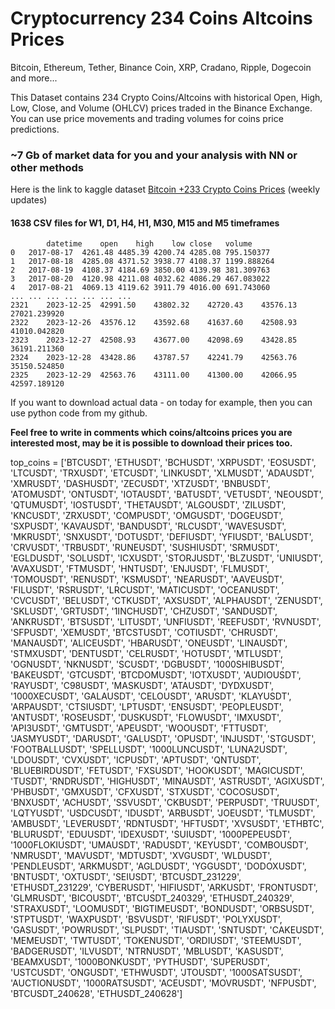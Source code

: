# Cryptocurrency 234 Coins Altcoins Prices
Bitcoin, Ethereum, Tether, Binance Coin, XRP, Cradano, Ripple, Dogecoin and more... 

This Dataset contains 234 Crypto Coins/Altcoins with historical Open, High, Low, Close, and Volume (OHLCV) prices traded in the Binance Exchange. You can use price movements and trading volumes for coins price predictions.

### ~7 Gb of market data for you and your analysis with NN or other methods 

Here is the link to kaggle dataset [Bitcoin +233 Crypto Coins Prices](https://www.kaggle.com/datasets/olegshpagin/crypto-coins-prices-ohlcv) (weekly updates)

#### 1638 CSV files for W1, D1, H4, H1, M30, M15 and M5 timeframes

``` 
        datetime	open	high	low	close	volume
0	2017-08-17	4261.48	4485.39	4200.74	4285.08	795.150377
1	2017-08-18	4285.08	4371.52	3938.77	4108.37	1199.888264
2	2017-08-19	4108.37	4184.69	3850.00	4139.98	381.309763
3	2017-08-20	4120.98	4211.08	4032.62	4086.29	467.083022
4	2017-08-21	4069.13	4119.62	3911.79	4016.00	691.743060
...	...	...	...	...	...	...
2321	2023-12-25	42991.50	43802.32	42720.43	43576.13	27021.239920
2322	2023-12-26	43576.12	43592.68	41637.60	42508.93	41010.042820
2323	2023-12-27	42508.93	43677.00	42098.69	43428.85	36191.211360
2324	2023-12-28	43428.86	43787.57	42241.79	42563.76	35150.524850
2325	2023-12-29	42563.76	43111.00	41300.00	42066.95	42597.189120
```

If you want to download actual data - on today for example, then you can use python code from my github.

**Feel free to write in comments which coins/altcoins prices you are interested most, may be it is possible to download their prices too.** 

top_coins = ['BTCUSDT', 'ETHUSDT', 'BCHUSDT', 'XRPUSDT', 'EOSUSDT', 'LTCUSDT', 'TRXUSDT', 'ETCUSDT', 'LINKUSDT', 'XLMUSDT', 'ADAUSDT', 'XMRUSDT', 'DASHUSDT', 'ZECUSDT', 'XTZUSDT', 'BNBUSDT', 'ATOMUSDT', 'ONTUSDT', 'IOTAUSDT', 'BATUSDT', 'VETUSDT', 'NEOUSDT', 'QTUMUSDT', 'IOSTUSDT', 'THETAUSDT', 'ALGOUSDT', 'ZILUSDT', 'KNCUSDT', 'ZRXUSDT', 'COMPUSDT', 'OMGUSDT', 'DOGEUSDT', 'SXPUSDT', 'KAVAUSDT', 'BANDUSDT', 'RLCUSDT', 'WAVESUSDT', 'MKRUSDT', 'SNXUSDT', 'DOTUSDT', 'DEFIUSDT', 'YFIUSDT', 'BALUSDT', 'CRVUSDT', 'TRBUSDT', 'RUNEUSDT', 'SUSHIUSDT', 'SRMUSDT', 'EGLDUSDT', 'SOLUSDT', 'ICXUSDT', 'STORJUSDT', 'BLZUSDT', 'UNIUSDT', 'AVAXUSDT', 'FTMUSDT', 'HNTUSDT', 'ENJUSDT', 'FLMUSDT', 'TOMOUSDT', 'RENUSDT', 'KSMUSDT', 'NEARUSDT', 'AAVEUSDT', 'FILUSDT', 'RSRUSDT', 'LRCUSDT', 'MATICUSDT', 'OCEANUSDT', 'CVCUSDT', 'BELUSDT', 'CTKUSDT', 'AXSUSDT', 'ALPHAUSDT', 'ZENUSDT', 'SKLUSDT', 'GRTUSDT', '1INCHUSDT', 'CHZUSDT', 'SANDUSDT', 'ANKRUSDT', 'BTSUSDT', 'LITUSDT', 'UNFIUSDT', 'REEFUSDT', 'RVNUSDT', 'SFPUSDT', 'XEMUSDT', 'BTCSTUSDT', 'COTIUSDT', 'CHRUSDT', 'MANAUSDT', 'ALICEUSDT', 'HBARUSDT', 'ONEUSDT', 'LINAUSDT', 'STMXUSDT', 'DENTUSDT', 'CELRUSDT', 'HOTUSDT', 'MTLUSDT', 'OGNUSDT', 'NKNUSDT', 'SCUSDT', 'DGBUSDT', '1000SHIBUSDT', 'BAKEUSDT', 'GTCUSDT', 'BTCDOMUSDT', 'IOTXUSDT', 'AUDIOUSDT', 'RAYUSDT', 'C98USDT', 'MASKUSDT', 'ATAUSDT', 'DYDXUSDT', '1000XECUSDT', 'GALAUSDT', 'CELOUSDT', 'ARUSDT', 'KLAYUSDT', 'ARPAUSDT', 'CTSIUSDT', 'LPTUSDT', 'ENSUSDT', 'PEOPLEUSDT', 'ANTUSDT', 'ROSEUSDT', 'DUSKUSDT', 'FLOWUSDT', 'IMXUSDT', 'API3USDT', 'GMTUSDT', 'APEUSDT', 'WOOUSDT', 'FTTUSDT', 'JASMYUSDT', 'DARUSDT', 'GALUSDT', 'OPUSDT', 'INJUSDT', 'STGUSDT', 'FOOTBALLUSDT', 'SPELLUSDT', '1000LUNCUSDT', 'LUNA2USDT', 'LDOUSDT', 'CVXUSDT', 'ICPUSDT', 'APTUSDT', 'QNTUSDT', 'BLUEBIRDUSDT', 'FETUSDT', 'FXSUSDT', 'HOOKUSDT', 'MAGICUSDT', 'TUSDT', 'RNDRUSDT', 'HIGHUSDT', 'MINAUSDT', 'ASTRUSDT', 'AGIXUSDT', 'PHBUSDT', 'GMXUSDT', 'CFXUSDT', 'STXUSDT', 'COCOSUSDT', 'BNXUSDT', 'ACHUSDT', 'SSVUSDT', 'CKBUSDT', 'PERPUSDT', 'TRUUSDT', 'LQTYUSDT', 'USDCUSDT', 'IDUSDT', 'ARBUSDT', 'JOEUSDT', 'TLMUSDT', 'AMBUSDT', 'LEVERUSDT', 'RDNTUSDT', 'HFTUSDT', 'XVSUSDT', 'ETHBTC', 'BLURUSDT', 'EDUUSDT', 'IDEXUSDT', 'SUIUSDT', '1000PEPEUSDT', '1000FLOKIUSDT', 'UMAUSDT', 'RADUSDT', 'KEYUSDT', 'COMBOUSDT', 'NMRUSDT', 'MAVUSDT', 'MDTUSDT', 'XVGUSDT', 'WLDUSDT', 'PENDLEUSDT', 'ARKMUSDT', 'AGLDUSDT', 'YGGUSDT', 'DODOXUSDT', 'BNTUSDT', 'OXTUSDT', 'SEIUSDT', 'BTCUSDT_231229', 'ETHUSDT_231229', 'CYBERUSDT', 'HIFIUSDT', 'ARKUSDT', 'FRONTUSDT', 'GLMRUSDT', 'BICOUSDT', 'BTCUSDT_240329', 'ETHUSDT_240329', 'STRAXUSDT', 'LOOMUSDT', 'BIGTIMEUSDT', 'BONDUSDT', 'ORBSUSDT', 'STPTUSDT', 'WAXPUSDT', 'BSVUSDT', 'RIFUSDT', 'POLYXUSDT', 'GASUSDT', 'POWRUSDT', 'SLPUSDT', 'TIAUSDT', 'SNTUSDT', 'CAKEUSDT', 'MEMEUSDT', 'TWTUSDT', 'TOKENUSDT', 'ORDIUSDT', 'STEEMUSDT', 'BADGERUSDT', 'ILVUSDT', 'NTRNUSDT', 'MBLUSDT', 'KASUSDT', 'BEAMXUSDT', '1000BONKUSDT', 'PYTHUSDT', 'SUPERUSDT', 'USTCUSDT', 'ONGUSDT', 'ETHWUSDT', 'JTOUSDT', '1000SATSUSDT', 'AUCTIONUSDT', '1000RATSUSDT', 'ACEUSDT', 'MOVRUSDT', 'NFPUSDT', 'BTCUSDT_240628', 'ETHUSDT_240628']

